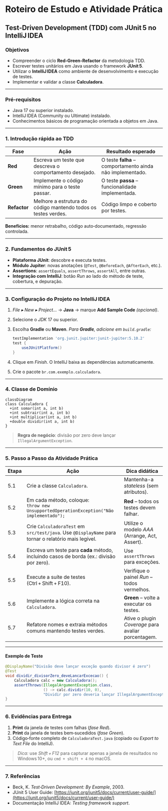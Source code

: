 # Roteiro de Estudo e Atividade Prática

## Test‑Driven Development (TDD) com JUnit 5 no IntelliJ IDEA

### Objetivos

* Compreender o ciclo **Red‑Green‑Refactor** da metodologia TDD.
* Escrever testes unitários em Java usando o framework **JUnit 5**.
* Utilizar o **IntelliJ IDEA** como ambiente de desenvolvimento e execução de testes.
* Implementar e validar a classe **Calculadora**.
---

### Pré‑requisitos

* Java 17 ou superior instalado.
* IntelliJ IDEA (Community ou Ultimate) instalado.
* Conhecimentos básicos de programação orientada a objetos em Java.

---

### 1. Introdução rápida ao TDD

| Fase         | Ação                                                           | Resultado esperado                                        |
| ------------ | -------------------------------------------------------------- | --------------------------------------------------------- |
| **Red**      | Escreva um teste que descreva o comportamento desejado.        | O teste **falha** – comportamento ainda não implementado. |
| **Green**    | Implemente o código mínimo para o teste passar.                | O teste **passa** – funcionalidade implementada.          |
| **Refactor** | Melhore a estrutura do código mantendo todos os testes verdes. | Código limpo e coberto por testes.                        |

**Benefícios:** menor retrabalho, código auto‑documentado, regressão controlada.

---

### 2. Fundamentos do JUnit 5

* **Plataforma JUnit**: descobre e executa testes.
* **Módulo Jupiter**: novas anotações (`@Test`, `@BeforeEach`, `@AfterEach`, etc.).
* **Assertions**: `assertEquals`, `assertThrows`, `assertAll`, entre outras.
* **Integração com IntelliJ**: botão *Run* ao lado do método de teste, cobertura, e depuração.

---

### 3. Configuração do Projeto no IntelliJ IDEA

1. *File ▸ New ▸ Project...* → **Java** → marque **Add Sample Code** *(opcional)*.
2. Selecione o *JDK* 17 ou superior.
3. Escolha **Gradle** ou **Maven**.
   *Para **Gradle**, adicione em `build.gradle`:*

   ```groovy
   testImplementation 'org.junit.jupiter:junit-jupiter:5.10.2'
   test {
       useJUnitPlatform()
   }
   ```
4. Clique em *Finish*. O IntelliJ baixa as dependências automaticamente.
5. Crie o pacote `br.com.exemplo.calculadora`.

---

### 4. Classe de Domínio

```mermaid
classDiagram
class Calculadora {
  +int somar(int a, int b)
  +int subtrair(int a, int b)
  +int multiplicar(int a, int b)
  +double dividir(int a, int b)
}
```

> **Regra de negócio**: divisão por zero deve lançar `IllegalArgumentException`.

---

### 5. Passo a Passo da Atividade Prática

| Etapa | Ação                                                                                                | Dica didática                                       |
| ----- | --------------------------------------------------------------------------------------------------- | --------------------------------------------------- |
| 5.1   | Crie a classe `Calculadora`.                                                                        | Mantenha-a *stateless* (sem atributos).             |
| 5.2   | Em cada método, coloque: <br>`throw new UnsupportedOperationException("Não implementado");`         | **Red** – todos os testes devem falhar.             |
| 5.3   | Crie `CalculadoraTest` em `src/test/java`. Use `@DisplayName` para tornar o relatório mais legível. | Utilize o modelo *AAA* (Arrange, Act, Assert).      |
| 5.4   | Escreva um teste para **cada** método, incluindo casos de borda (ex.: divisão por zero).            | Use `assertThrows` para exceções.                   |
| 5.5   | Execute a suíte de testes (Ctrl + Shift + F10).                                                     | Verifique o painel *Run* – todos vermelhos.         |
| 5.6   | Implemente a lógica correta na `Calculadora`.                                                       | **Green** – volte a executar os testes.             |
| 5.7   | Refatore nomes e extraia métodos comuns mantendo testes verdes.                                     | Ative o plugin *Coverage* para avaliar porcentagem. |

---

#### Exemplo de Teste

```java
@DisplayName("Divisão deve lançar exceção quando divisor é zero")
@Test
void dividir_divisorZero_deveLancarExcecao() {
    Calculadora calc = new Calculadora();
    assertThrows(IllegalArgumentException.class,
                 () -> calc.dividir(10, 0),
                 "Dividir por zero deveria lançar IllegalArgumentException");
}
```

---

### 6. Evidências para Entrega

1. **Print** da janela de testes com falhas (*fase Red*).
2. **Print** da janela de testes bem‑sucedidos (*fase Green*).
3. Código‑fonte completo de `CalculadoraTest.java` (copiado ou *Export to Text File* do IntelliJ).

> *Dica:* use *Shift + F12* para capturar apenas a janela de resultados no Windows 10+, ou `cmd + shift + 4` no macOS.

---


### 7. Referências

* Beck, K. *Test‑Driven Development: By Example*, 2003.
* JUnit 5 User Guide: [https://junit.org/junit5/docs/current/user-guide/](https://junit.org/junit5/docs/current/user-guide/)
* Documentação IntelliJ IDEA: *Testing framework support*.
